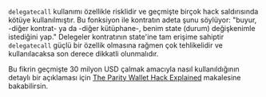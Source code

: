 `delegatecall` kullanımı özellikle risklidir ve geçmişte birçok hack saldırısında kötüye kullanılmıştır. Bu fonksiyon ile kontratın adeta şunu söylüyor: "buyur, -diğer kontrat- ya da -diğer kütüphane-, benim state (durum) değişkenimle istediğini yap." Delegeler kontratının state'ine tam erişime sahiptir `delegatecall` güçlü bir özellik olmasına rağmen çok tehlikelidir ve kullanılacaksa son derece dikkatli olunmalıdır.


Bu fikrin geçmişte 30 milyon USD çalmak amacıyla nasıl kullanıldığının detaylı bir açıklaması için [The Parity Wallet Hack Explained](https://blog.openzeppelin.com/on-the-parity-wallet-multisig-hack-405a8c12e8f7) makalesine bakabilirsin.